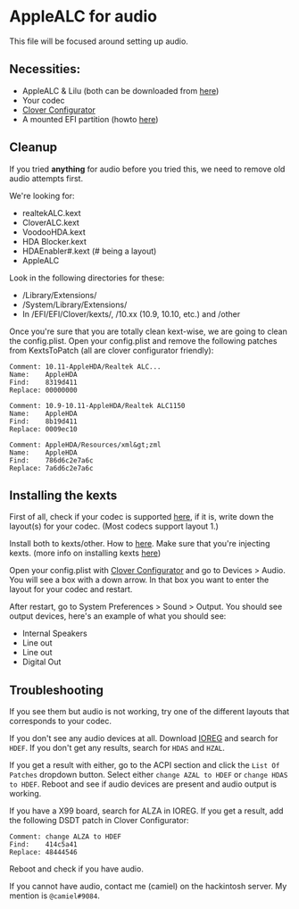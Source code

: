 # AppleALC for audio

This file will be focused around setting up audio.

## Necessities:
* AppleALC & Lilu (both can be downloaded from [here](https://1drv.ms/f/s!AiP7m5LaOED-mo9XA4Ml-69cwAsikQ))
* Your codec
* [Clover Configurator](http://mackie100projects.altervista.org/download-mac.php?version=classic)
* A mounted EFI partition (howto [here](../master/Tips.md#how-to-mount-efi))

## Cleanup
If you tried **anything** for audio before you tried this, we need to remove old audio attempts first.

We're looking for:
* realtekALC.kext
* CloverALC.kext
* VoodooHDA.kext
* HDA Blocker.kext
* HDAEnabler#.kext (# being a layout)
* AppleALC

Look in the following directories for these:
* /Library/Extensions/
* /System/Library/Extensions/
* In /EFI/EFI/Clover/kexts/, /10.xx (10.9, 10.10, etc.) and /other

Once you're sure that you are totally clean kext-wise, we are going to clean the config.plist. Open your config.plist and remove the following patches from KextsToPatch (all are clover configurator friendly):

```
Comment: 10.11-AppleHDA/Realtek ALC...
Name:    AppleHDA
Find:    8319d411
Replace: 00000000
```

```
Comment: 10.9-10.11-AppleHDA/Realtek ALC1150
Name:    AppleHDA
Find:    8b19d411
Replace: 0009ec10
```

```
Comment: AppleHDA/Resources/xml&gt;zml
Name:    AppleHDA
Find:    786d6c2e7a6c
Replace: 7a6d6c2e7a6c
```

## Installing the kexts
First of all, check if your codec is supported [here](https://github.com/vit9696/AppleALC/wiki/Supported-codecs), if it is, write down the layout(s) for your codec. (Most codecs support layout 1.)

Install both to kexts/other. How to [here](../master/Tips.md#how-to-mount-efi). Make sure that you're injecting kexts. (more info on installing kexts [here](../master/Tips.md#how-to-install-kexts))

Open your config.plist with [Clover Configurator](http://mackie100projects.altervista.org/download-mac.php?version=classic) and go to Devices > Audio. You will see a box with a down arrow. In that box you want to enter the layout for your codec and restart. 

After restart, go to System Preferences > Sound > Output. You should see output devices, here's an example of what you should see:
* Internal Speakers
* Line out
* Line out
* Digital Out

## Troubleshooting
If you see them but audio is not working, try one of the different layouts that corresponds to your codec.

If you don't see any audio devices at all. Download [IOREG](http://mac.softpedia.com/get/System-Utilities/IORegistryExplorer.shtml) and search for `HDEF`. If you don't get any results, search for `HDAS` and `HZAL`.

If you get a result with either, go to the ACPI section and click the `List Of Patches` dropdown button. Select either `change AZAL to HDEF` or `change HDAS to HDEF`. Reboot and see if audio devices are present and audio output is working.

If you have a X99 board, search for ALZA in IOREG. If you get a result, add the following DSDT patch in Clover Configurator:

```
Comment: change ALZA to HDEF
Find:    414c5a41
Replace: 48444546
```

Reboot and check if you have audio.

If you cannot have audio, contact me (camiel) on the hackintosh server. My mention is `@camiel#9084`.